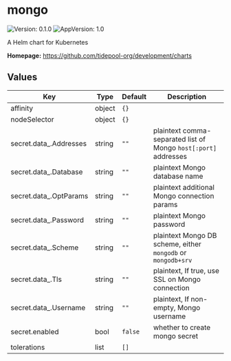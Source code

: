 # mongo

![Version: 0.1.0](https://img.shields.io/badge/Version-0.1.0-informational?style=flat-square) ![AppVersion: 1.0](https://img.shields.io/badge/AppVersion-1.0-informational?style=flat-square)

A Helm chart for Kubernetes

**Homepage:** <https://github.com/tidepool-org/development/charts>

## Values

| Key | Type | Default | Description |
|-----|------|---------|-------------|
| affinity | object | `{}` |  |
| nodeSelector | object | `{}` |  |
| secret.data_.Addresses | string | `""` | plaintext comma-separated list of Mongo `host[:port]` addresses |
| secret.data_.Database | string | `""` | plaintext Mongo database name |
| secret.data_.OptParams | string | `""` | plaintext additional Mongo connection params |
| secret.data_.Password | string | `""` | plaintext Mongo password |
| secret.data_.Scheme | string | `""` | plaintext Mongo DB scheme, either `mongodb` or `mongodb+srv` |
| secret.data_.Tls | string | `""` | plaintext, If true, use SSL on Mongo connection |
| secret.data_.Username | string | `""` | plaintext, If non-empty, Mongo username |
| secret.enabled | bool | `false` | whether to create mongo secret |
| tolerations | list | `[]` |  |

